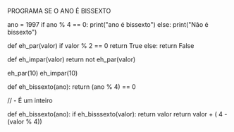 PROGRAMA SE O ANO É BISSEXTO

ano = 1997
if ano % 4 == 0:
	print("ano é bissexto")
else:
	print("Não é bissexto")


def eh_par(valor)
    if valor % 2 == 0
        return True
    else: 
        return False


def eh_impar(valor)
    return not eh_par(valor)

eh_par(10)
eh_impar(10)

def eh_bissexto(ano):
    return (ano % 4) == 0


 // - É um inteiro 

 def eh_bissexto(ano):
    if eh_bisssexto(valor):
        return valor
    return valor + ( 4 - (valor % 4))    